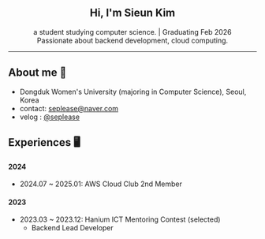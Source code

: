 <div align="center">
<h2> Hi, I'm Sieun Kim </h2>
a student studying computer science. | Graduating Feb 2026<br>
Passionate about backend development, cloud computing.
</div>

- - -

## About me 🌱
- Dongduk Women's University (majoring in Computer Science), Seoul, Korea
- contact: <seplease@naver.com>
- velog : [@seplease](https://velog.io/@seplease)

## Experiences 🖥️
#### 2024

- 2024.07 ~ 2025.01: AWS Cloud Club 2nd Member

#### 2023

- 2023.03 ~ 2023.12: Hanium ICT Mentoring Contest (selected)
  - Backend Lead Developer
